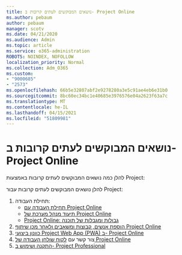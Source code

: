 ```yaml
---
title: נושאים המבוקשים לעתים קרובות ב- Project Online
ms.author: pebaum
author: pebaum
manager: scotv
ms.date: 04/21/2020
ms.audience: Admin
ms.topic: article
ms.service: o365-administration
ROBOTS: NOINDEX, NOFOLLOW
localization_priority: Normal
ms.collection: Adm_O365
ms.custom:
- "9000685"
- "2573"
ms.openlocfilehash: 66b5e32807abf2e9278280a3e5c91ae4eb6e31b0
ms.sourcegitcommit: 8bc60ec34bc1e40685e3976576e04a2623f63a7c
ms.translationtype: MT
ms.contentlocale: he-IL
ms.lasthandoff: 04/15/2021
ms.locfileid: "51809981"
---
```

# <a name="project-online-frequently-requested-topics"></a>נושאים המבוקשים לעתים קרובות ב- Project Online

להלן כמה נושאים המבוקשים לעתים קרובות באמצעות Project:

להלן נושאים המבוקשים לעתים קרובות עבור Project:
1.  תחילת העבודה: 
    -   [תחילת העבודה עם Project Online](https://docs.microsoft.com/projectonline/get-started-with-project-online) 
    -   [תיעוד מנהל מערכת של Project Online](https://docs.microsoft.com/projectonline/project-online) 
    -   [Project Online: גבולות ומגבלות של תוכנה](https://docs.microsoft.com/ProjectOnline/project-online-software-boundaries-and-limits) 
2.  [הוספת אנשים, קבוצות ומשאבים ולאחר מכן שיתוף Project Online](https://docs.microsoft.com/projectonline/step-2-add-people-to-project-online) 
3.  [כוונון ביצועי Project Web App (PWA) ב- Project Online](https://docs.microsoft.com/projectonline/tune-project-online-performance)
4.  צור קשר עם [לקוח שולחן העבודה של Project Online](https://docs.microsoft.com/projectonline/connect-to-project-online-with-the-project-online-desktop-client) 
5.  [התקנה ושימוש ב- Project Professional](https://support.office.com/article/install-project-7059249b-d9fe-4d61-ab96-5c5bf435f281) 

